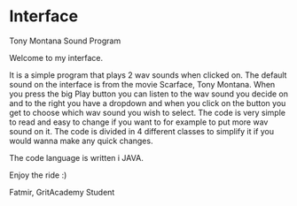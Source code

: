 # Interface

 
Tony Montana Sound Program

Welcome to my interface.

It is a simple program that plays 2 wav sounds when clicked on.
The default sound on the interface is from the movie Scarface, Tony Montana.
When you press the big Play button you can listen to the wav sound you decide on and to the right you have a dropdown and when you click on the button you get to choose which wav sound you wish to select.
The code is very simple to read and easy to change if you want to for example to put more wav sound on it. The code is divided in 4 different classes to simplify it if you would wanna make any quick changes.

The code language is written i JAVA.

Enjoy the ride :)

Fatmir, GritAcademy Student
 

